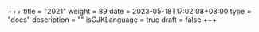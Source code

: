 +++
title = "2021"
weight = 89
date = 2023-05-18T17:02:08+08:00
type = "docs"
description = ""
isCJKLanguage = true
draft = false
+++